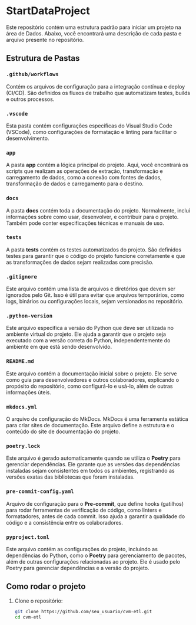# StartDataProject

Este repositório contém uma estrutura padrão para iniciar um projeto na área de Dados. Abaixo, você encontrará uma descrição de cada pasta e arquivo presente no repositório.

## Estrutura de Pastas

### `.github/workflows`
Contém os arquivos de configuração para a integração contínua e deploy (CI/CD). São definidos os fluxos de trabalho que automatizam testes, builds e outros processos.

### `.vscode`
Esta pasta contém configurações específicas do Visual Studio Code (VSCode), como configurações de formatação e linting para facilitar o desenvolvimento.

### `app`
A pasta **app** contém a lógica principal do projeto. Aqui, você encontrará os scripts que realizam as operações de extração, transformação e carregamento de dados, como a conexão com fontes de dados, transformação de dados e carregamento para o destino.

### `docs`
A pasta **docs** contém toda a documentação do projeto. Normalmente, inclui informações sobre como usar, desenvolver, e contribuir para o projeto. Também pode conter especificações técnicas e manuais de uso.

### `tests`
A pasta **tests** contém os testes automatizados do projeto. São definidos testes para garantir que o código do projeto funcione corretamente e que as transformações de dados sejam realizadas com precisão.

### `.gitignore`
Este arquivo contém uma lista de arquivos e diretórios que devem ser ignorados pelo Git. Isso é útil para evitar que arquivos temporários, como logs, binários ou configurações locais, sejam versionados no repositório.

### `.python-version`
Este arquivo especifica a versão do Python que deve ser utilizada no ambiente virtual do projeto. Ele ajuda a garantir que o projeto seja executado com a versão correta do Python, independentemente do ambiente em que está sendo desenvolvido.

### `README.md`
Este arquivo contém a documentação inicial sobre o projeto. Ele serve como guia para desenvolvedores e outros colaboradores, explicando o propósito do repositório, como configurá-lo e usá-lo, além de outras informações úteis.

### `mkdocs.yml`
O arquivo de configuração do MkDocs. MkDocs é uma ferramenta estática para criar sites de documentação. Este arquivo define a estrutura e o conteúdo do site de documentação do projeto.

### `poetry.lock`
Este arquivo é gerado automaticamente quando se utiliza o **Poetry** para gerenciar dependências. Ele garante que as versões das dependências instaladas sejam consistentes em todos os ambientes, registrando as versões exatas das bibliotecas que foram instaladas.

### `pre-commit-config.yaml`
Arquivo de configuração para o **Pre-commit**, que define hooks (gatilhos) para rodar ferramentas de verificação de código, como linters e formatadores, antes de cada commit. Isso ajuda a garantir a qualidade do código e a consistência entre os colaboradores.

### `pyproject.toml`
Este arquivo contém as configurações do projeto, incluindo as dependências do Python, como o **Poetry** para gerenciamento de pacotes, além de outras configurações relacionadas ao projeto. Ele é usado pelo Poetry para gerenciar dependências e a versão do projeto.

## Como rodar o projeto

1. Clone o repositório:
   ```bash
   git clone https://github.com/seu_usuario/cvm-etl.git
   cd cvm-etl